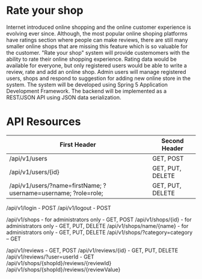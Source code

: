 # Rate your shop
Internet introduced online shopping and the online customer experience is evolving ever since.
Although, the most popular online shoping platforms have ratings section where people can make reviews, 
there are still many smaller online shops that are missing this feature which is so valuable for the customer.
"Rate your shop" system will provide custemomers with the ability to rate their online shopping experience.
Rating data would be available for everyone, but only registered users would be able to write a review, rate and add an online shop.
Admin users will manage registered users, shops and respond to suggestion for adding new online store in the system.
The system will be developed using Spring 5 Application Development Framework.
The backend will be implemented as a REST/JSON API using JSON data serialization.

# API Resources
First Header | Second Header
------------ | -------------
/api/v1/users | GET, POST
/api/v1/users/{id} | GET, PUT, DELETE
/api/v1/users/?name=firstName; ?username=username; ?role=role; | GET, PUT, DELETE

/api/v1/login - POST
/api/v1/logout - POST

/api/v1/shops - for administrators only - GET, POST
/api/v1/shops/{id} - for administrators only - GET, PUT, DELETE
/api/v1/shops/name/{name} - for administrators only - GET, PUT, DELETE
/api/v1/shops/?category=category – GET

/api/v1/reviews - GET, POST
/api/v1/reviews/{id} - GET, PUT, DELETE
/api/v1/reviews/?user=userId - GET
/api/v1/shops/{shopId}/reviews/{reviewId}
/api/v1/shops/{shopId}/reviews/{reviewValue}
